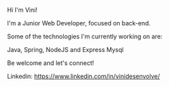 Hi I'm Vini!

I'm a Junior Web Developer, focused on back-end.

Some of the technologies I'm currently working on are:

Java,
Spring,
NodeJS and
Express
Mysql

Be welcome and let's connect!

Linkedin: https://www.linkedin.com/in/vinidesenvolve/
